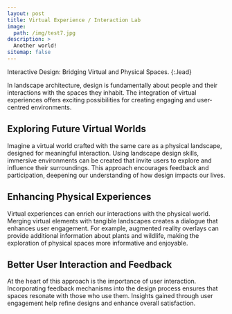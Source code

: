 ```yaml
---
layout: post
title: Virtual Experience / Interaction Lab
image: 
  path: /img/test7.jpg
description: >
  Another world!
sitemap: false
---
```


Interactive Design: Bridging Virtual and Physical Spaces.
{:.lead}

In landscape architecture, design is fundamentally about people and their interactions with the spaces they inhabit. The integration of virtual experiences offers exciting possibilities for creating engaging and user-centred environments.

## Exploring Future Virtual Worlds
Imagine a virtual world crafted with the same care as a physical landscape, designed for meaningful interaction. Using landscape design skills, immersive environments can be created that invite users to explore and influence their surroundings. This approach encourages feedback and participation, deepening our understanding of how design impacts our lives.

## Enhancing Physical Experiences
Virtual experiences can enrich our interactions with the physical world. Merging virtual elements with tangible landscapes creates a dialogue that enhances user engagement. For example, augmented reality overlays can provide additional information about plants and wildlife, making the exploration of physical spaces more informative and enjoyable.

## Better User Interaction and Feedback
At the heart of this approach is the importance of user interaction. Incorporating feedback mechanisms into the design process ensures that spaces resonate with those who use them. Insights gained through user engagement help refine designs and enhance overall satisfaction.
